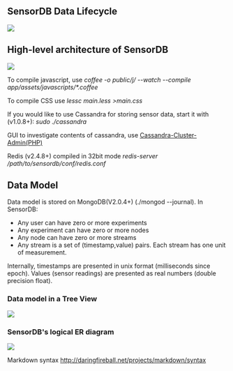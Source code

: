 ## SensorDB Data Lifecycle
![](https://github.com/alisalehi/sensordb/raw/master/documents/data-lifecycle.png)

## High-level architecture of SensorDB
![](https://github.com/alisalehi/sensordb/raw/master/documents/big-picture.png)

To compile javascript, use _coffee -o public/j/ --watch --compile app/assets/javascripts/*.coffee_

To compile CSS use *lessc main.less >main.css*

If you would like to use Cassandra for storing sensor data, start it with (v1.0.8+):  *sudo ./cassandra*

GUI to investigate contents of cassandra, use [Cassandra-Cluster-Admin(PHP)](https://github.com/sebgiroux/Cassandra-Cluster-Admin.git)

Redis (v2.4.8+) compiled in 32bit mode *redis-server /path/to/sensordb/conf/redis.conf*

## Data Model
Data model is stored on MongoDB(V2.0.4+) (./mongod --journal). In SensorDB:

-  Any user can have zero or more experiments
-  Any experiment can have zero or more nodes
-  Any node can have zero or more streams
-  Any stream is a set of (timestamp,value) pairs. Each stream has one unit of measurement.

Internally, timestamps are presented in unix format (milliseconds since epoch). Values (sensor readings) are presented as real numbers (double precision float).

### Data model in a Tree View
![](https://github.com/alisalehi/sensordb/raw/master/documents/er-tree.png)

### SensorDB's logical ER diagram

![](https://github.com/alisalehi/sensordb/raw/master/documents/e-r-diagram.png)

Markdown syntax http://daringfireball.net/projects/markdown/syntax


